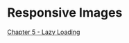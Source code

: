 # Responsive Images


[Chapter 5 - Lazy Loading](https://github.com/code-mattclaffey/performance-kit/tree/master/05-lazy-loading/readme.md)
